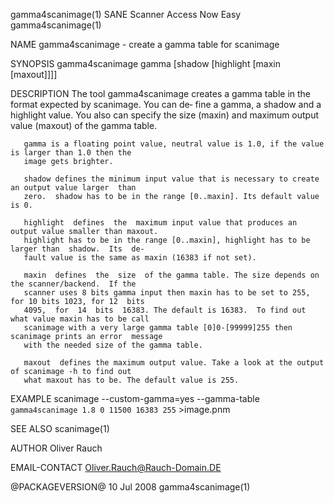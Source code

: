 gamma4scanimage(1)                   SANE Scanner Access Now Easy                   gamma4scanimage(1)

NAME
       gamma4scanimage - create a gamma table for scanimage

SYNOPSIS
       gamma4scanimage gamma [shadow [highlight [maxin [maxout]]]]

DESCRIPTION
       The tool gamma4scanimage creates a gamma table in the format expected by scanimage. You can de‐
       fine a gamma, a shadow and a highlight value. You also can specify the size (maxin) and maximum
       output value (maxout) of the gamma table.

       gamma is a floating point value, neutral value is 1.0, if the value is larger than 1.0 then the
       image gets brighter.

       shadow defines the minimum input value that is necessary to create an output value larger  than
       zero.  shadow has to be in the range [0..maxin]. Its default value is 0.

       highlight  defines  the  maximum input value that produces an output value smaller than maxout.
       highlight has to be in the range [0..maxin], highlight has to be larger than  shadow.  Its  de‐
       fault value is the same as maxin (16383 if not set).

       maxin  defines  the  size  of the gamma table. The size depends on the scanner/backend.  If the
       scanner uses 8 bits gamma input then maxin has to be set to 255, for 10 bits 1023, for 12  bits
       4095,  for  14  bits  16383. The default is 16383.  To find out what value maxin has to be call
       scanimage with a very large gamma table [0]0-[99999]255 then scanimage prints an error  message
       with the needed size of the gamma table.

       maxout  defines the maximum output value. Take a look at the output of scanimage -h to find out
       what maxout has to be. The default value is 255.

EXAMPLE
       scanimage --custom-gamma=yes --gamma-table `gamma4scanimage 1.8 0 11500 16383 255` >image.pnm

SEE ALSO
       scanimage(1)

AUTHOR
       Oliver Rauch

EMAIL-CONTACT
       Oliver.Rauch@Rauch-Domain.DE

@PACKAGEVERSION@                              10 Jul 2008                           gamma4scanimage(1)
